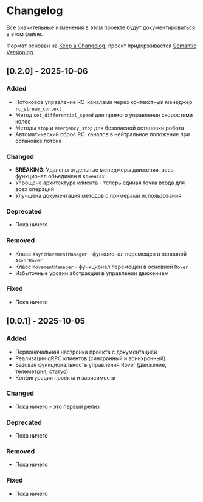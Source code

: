 # Changelog

Все значительные изменения в этом проекте будут документироваться в этом файле.

Формат основан на  [Keep a Changelog](https://keepachangelog.com/ru/1.1.0/),
проект придерживается [Semantic Versioning](https://semver.org/lang/ru/).


## [0.2.0] - 2025-10-06

### Added
- Потоковое управление RC-каналами через контекстный менеджер `rc_stream_context`
- Метод `set_differential_speed` для прямого управления скоростями колес
- Методы `stop` и `emergency_stop` для безопасной остановки робота
- Автоматический сброс RC-каналов в нейтральное положение при остановке потока

### Changed
- **BREAKING**: Удалены отдельные менеджеры движения, весь функционал объединен в `Клиентах`
- Упрощена архитектура клиента - теперь единая точка входа для всех операций
- Улучшена документация методов с примерами использования

### Deprecated
- Пока ничего

### Removed  
- Класс `AsyncMovementManager` - функционал перемещен в основной `AsyncRover`
- Класс `MovementManager` - функционал перемещен в основной `Rover`
- Избыточные уровни абстракции в управлении движением

### Fixed
- Пока ничего


## [0.0.1] - 2025-10-05

### Added
- Первоначальная настройка проекта с документацией
- Реализации gRPC клиентов (синхронный и асинхронный)
- Базовая функциональность управления Rover (движение, телеметрия, статус)
- Конфигурация проекта и зависимости

### Changed
- Пока ничего - это первый релиз

### Deprecated
- Пока ничего

### Removed  
- Пока ничего

### Fixed
- Пока ничего